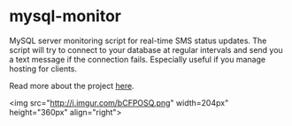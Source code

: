 # mysql-monitor
MySQL server monitoring script for real-time SMS status updates. The script will try to connect to your database at regular intervals and send you a text message if the connection fails. Especially useful if you manage hosting for clients.

Read more about the project <a href="https://medium.com/@CallumMessiter/building-a-database-server-monitor-f92815bc195d#.xoplg7q5i">here</a>.

<img src="http://i.imgur.com/bCFPOSQ.png" width=204px" height="360px" align="right"></img>
